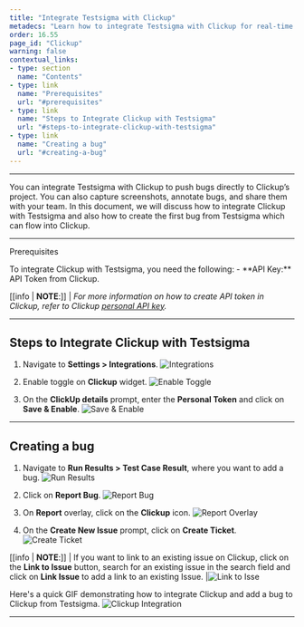 ```yaml
---
title: "Integrate Testsigma with Clickup"
metadecs: "Learn how to integrate Testsigma with Clickup for real-time bug reporting during Test Runs | Push bugs directly from Testsigma to your Clickup project" 
order: 16.55
page_id: "Clickup"
warning: false
contextual_links:
- type: section
  name: "Contents"
- type: link
  name: "Prerequisites"
  url: "#prerequisites"
- type: link
  name: "Steps to Integrate Clickup with Testsigma"
  url: "#steps-to-integrate-clickup-with-testsigma"
- type: link
  name: "Creating a bug"
  url: "#creating-a-bug"
---
```

---

You can integrate Testsigma with Clickup to push bugs directly to Clickup’s project. You can also capture screenshots, annotate bugs, and share them with your team. In this document, we will discuss how to integrate Clickup with Testsigma and also how to create the first bug from Testsigma which can flow into Clickup.

---

<p id="prerequisites">Prerequisites</p>
To integrate Clickup with Testsigma, you need the following:
- **API Key:** API Token from Clickup. 

[[info | **NOTE**:]]
| *For more information on how to create API token in Clickup, refer to Clickup [personal API key](https://help.clickup.com/hc/en-us/articles/6303426241687-Getting-Started-with-the-ClickUp-API).*

---

## **Steps to Integrate Clickup with Testsigma**
1. Navigate to **Settings > Integrations**.
![Integrations](https://s3.amazonaws.com/static-docs.testsigma.com/new_images/projects/applications/ytintegrations.png)

2. Enable toggle on **Clickup** widget.
![Enable Toggle](https://s3.amazonaws.com/static-docs.testsigma.com/new_images/projects/applications/toggleclickup.png)

3. On the **ClickUp details** prompt, enter the **Personal Token** and click on **Save & Enable**.
![Save & Enable](https://s3.amazonaws.com/static-docs.testsigma.com/new_images/projects/applications/cusaveenable.png)


---

## **Creating a bug**
1. Navigate to **Run Results > Test Case Result**, where you want to add a bug.
![Run Results](https://s3.amazonaws.com/static-docs.testsigma.com/new_images/projects/applications/tcresultyt.png)

2. Click on **Report Bug**.
![Report Bug](https://s3.amazonaws.com/static-docs.testsigma.com/new_images/projects/applications/reportbugyt.png)

3. On **Report** overlay, click on the **Clickup** icon.
![Report Overlay](https://s3.amazonaws.com/static-docs.testsigma.com/new_images/projects/applications/clickupreport.png)

4. On the **Create New Issue** prompt, click on **Create Ticket**.
![Create Ticket](https://s3.amazonaws.com/static-docs.testsigma.com/new_images/projects/applications/cucreateticket.png)

[[info | **NOTE**:]]
| If you want to link to an existing issue on Clickup, click on the **Link to Issue** button, search for an existing issue in the search field and click on **Link Issue** to add a link to an existing Issue.
|![Link to Isse](https://s3.amazonaws.com/static-docs.testsigma.com/new_images/projects/applications/culinktoissue.png)


Here's a quick GIF demonstrating how to integrate Clickup and add a bug to Clickup from Testsigma. 
![Clickup Integration](https://s3.amazonaws.com/static-docs.testsigma.com/new_images/projects/applications/clickupgif.gif)

---
